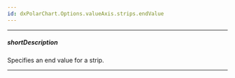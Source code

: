 ```yaml
---
id: dxPolarChart.Options.valueAxis.strips.endValue
---
```

---
##### shortDescription
Specifies an end value for a strip.

---
